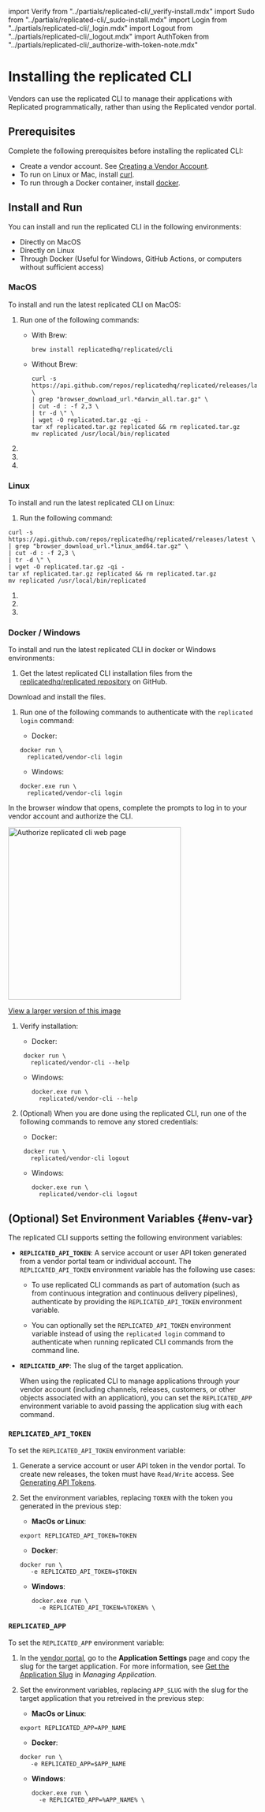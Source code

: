import Verify from "../partials/replicated-cli/_verify-install.mdx"
import Sudo from "../partials/replicated-cli/_sudo-install.mdx"
import Login from "../partials/replicated-cli/_login.mdx"
import Logout from "../partials/replicated-cli/_logout.mdx"
import AuthToken from "../partials/replicated-cli/_authorize-with-token-note.mdx"

# Installing the replicated CLI

Vendors can use the replicated CLI to manage their applications with Replicated programmatically, rather than using the Replicated vendor portal.

## Prerequisites

Complete the following prerequisites before installing the replicated CLI:

- Create a vendor account. See [Creating a Vendor Account](/vendor/vendor-portal-creating-account).
- To run on Linux or Mac, install [curl](https://curl.haxx.se/).
- To run through a Docker container, install [docker](https://www.docker.com).

## Install and Run

You can install and run the replicated CLI in the following environments: 

* Directly on MacOS
* Directly on Linux
* Through Docker (Useful for Windows, GitHub Actions, or computers without sufficient access)

### MacOS

To install and run the latest replicated CLI on MacOS:

1. Run one of the following commands:

    - With Brew:

      ```shell
      brew install replicatedhq/replicated/cli
      ```

    - Without Brew:

      ```shell
      curl -s https://api.github.com/repos/replicatedhq/replicated/releases/latest \
      | grep "browser_download_url.*darwin_all.tar.gz" \
      | cut -d : -f 2,3 \
      | tr -d \" \
      | wget -O replicated.tar.gz -qi -
      tar xf replicated.tar.gz replicated && rm replicated.tar.gz
      mv replicated /usr/local/bin/replicated
      ```

      <Sudo/>

1. <Verify/> 

1. <Login/>

   <AuthToken/>

1. <Logout/>

### Linux

To install and run the latest replicated CLI on Linux:

1. Run the following command:

  ```shell
  curl -s https://api.github.com/repos/replicatedhq/replicated/releases/latest \
  | grep "browser_download_url.*linux_amd64.tar.gz" \
  | cut -d : -f 2,3 \
  | tr -d \" \
  | wget -O replicated.tar.gz -qi -
  tar xf replicated.tar.gz replicated && rm replicated.tar.gz
  mv replicated /usr/local/bin/replicated
  ```

  <Sudo/>

1. <Verify/>

1. <Login/>

   <AuthToken/>

1. <Logout/>

### Docker / Windows

To install and run the latest replicated CLI in docker or Windows environments:

1. Get the latest replicated CLI installation files from the [replicatedhq/replicated repository](https://github.com/replicatedhq/replicated/releases) on GitHub.

  Download and install the files.

1. Run one of the following commands to authenticate with the `replicated login` command:

   - Docker:

    ```shell
    docker run \
      replicated/vendor-cli login
    ```

   - Windows:

    ```dos
    docker.exe run \
      replicated/vendor-cli login
    ```

  In the browser window that opens, complete the prompts to log in to your vendor account and authorize the CLI.

  <img width="350" alt="Authorize replicated cli web page" src="/images/authorize-repl-cli.png"/>

  [View a larger version of this image](/images/authorize-repl-cli.png)    

  <AuthToken/> 

1. Verify installation:

    - Docker:

     ```shell
      docker run \
        replicated/vendor-cli --help
      ```

    - Windows:

      ```dos
      docker.exe run \
        replicated/vendor-cli --help
      ```

1. (Optional) When you are done using the replicated CLI, run one of the following commands to remove any stored credentials:

    - Docker:

     ```shell
      docker run \
        replicated/vendor-cli logout
      ```

    - Windows:

      ```dos
      docker.exe run \
        replicated/vendor-cli logout
      ```

## (Optional) Set Environment Variables {#env-var}

The replicated CLI supports setting the following environment variables:

* **`REPLICATED_API_TOKEN`**: A service account or user API token generated from a vendor portal team or individual account. The `REPLICATED_API_TOKEN` environment variable has the following use cases:

  * To use replicated CLI commands as part of automation (such as from continuous integration and continuous delivery pipelines), authenticate by providing the `REPLICATED_API_TOKEN` environment variable.
  
  * You can optionally set the `REPLICATED_API_TOKEN` environment variable instead of using the `replicated login` command to authenticate when running replicated CLI commands from the command line.

* **`REPLICATED_APP`**: The slug of the target application.

  When using the replicated CLI to manage applications through your vendor account (including channels, releases, customers, or other objects associated with an application), you can set the `REPLICATED_APP` environment variable to avoid passing the application slug with each command.

### `REPLICATED_API_TOKEN`

To set the `REPLICATED_API_TOKEN` environment variable:

1. Generate a service account or user API token in the vendor portal. To create new releases, the token must have `Read/Write` access. See [Generating API Tokens](/vendor/replicated-api-tokens).

1. Set the environment variables, replacing `TOKEN` with the token you generated in the previous step:

    * **MacOs or Linux**:

     ```
     export REPLICATED_API_TOKEN=TOKEN
     ```

    * **Docker**:

     ```
     docker run \
        -e REPLICATED_API_TOKEN=$TOKEN
     ```

    * **Windows**:

      ```
      docker.exe run \
        -e REPLICATED_API_TOKEN=%TOKEN% \
      ```

### `REPLICATED_APP`

To set the `REPLICATED_APP` environment variable:

1. In the [vendor portal](https://vendor.replicated.com), go to the **Application Settings** page and copy the slug for the target application. For more information, see [Get the Application Slug](/vendor/vendor-portal-manage-app#slug) in _Managing Application_.

1. Set the environment variables, replacing `APP_SLUG` with the slug for the target application that you retreived in the previous step:

    * **MacOs or Linux**:

     ```
     export REPLICATED_APP=APP_NAME
     ```

    * **Docker**:

     ```
     docker run \
        -e REPLICATED_APP=$APP_NAME
     ```

    * **Windows**:

      ```
      docker.exe run \
        -e REPLICATED_APP=%APP_NAME% \
      ```